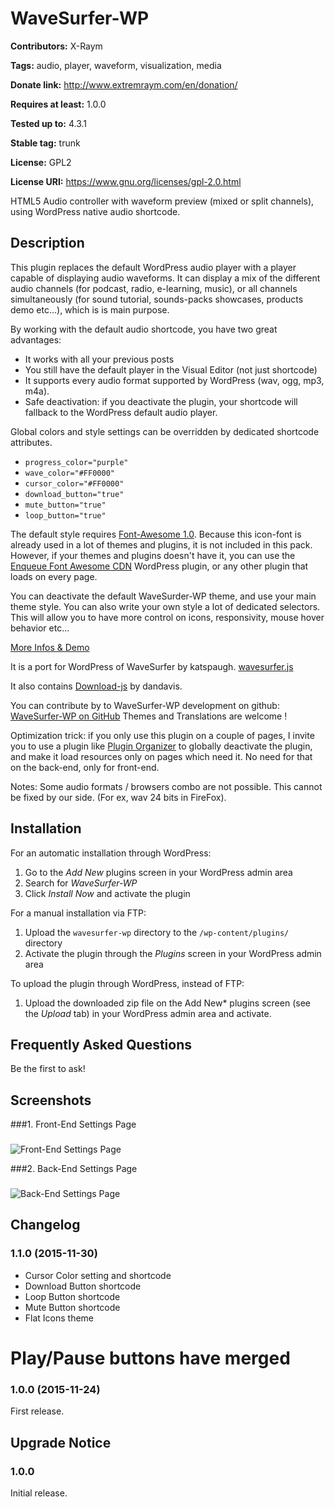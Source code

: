 # WaveSurfer-WP #
**Contributors:** X-Raym

**Tags:** audio, player, waveform, visualization, media

**Donate link:** http://www.extremraym.com/en/donation/

**Requires at least:** 1.0.0

**Tested up to:** 4.3.1

**Stable tag:** trunk

**License:** GPL2

**License URI:** https://www.gnu.org/licenses/gpl-2.0.html


HTML5 Audio controller with waveform preview (mixed or split channels), using WordPress native audio shortcode.

## Description ##
This plugin replaces the default WordPress audio player with a player capable of displaying audio waveforms. It can display a mix of the different audio channels (for podcast, radio, e-learning, music), or all channels simultaneously (for sound tutorial, sounds-packs showcases, products demo etc...), which is is main purpose.

By working with the default audio shortcode, you have two great advantages:

*   It works with all your previous posts
*   You still have the default player in the Visual Editor (not just shortcode)
*   It supports every audio format supported by WordPress (wav, ogg, mp3, m4a).
*   Safe deactivation: if you deactivate the plugin, your shortcode will fallback to the WordPress default audio player.

Global colors and style settings can be overridden by dedicated shortcode attributes.

*   `progress_color="purple"`
*   `wave_color="#FF0000"`
*   `cursor_color="#FF0000"`
*   `download_button="true"`
*   `mute_button="true"`
*   `loop_button="true"`

The default style requires [Font-Awesome 1.0](https://fortawesome.github.io/). Because this icon-font is already used in a lot of themes and plugins, it is not included in this pack. However, if your themes and plugins doesn't have it, you can use the [Enqueue Font Awesome CDN](https://wordpress.org/plugins/font-awesome-4-menus/) WordPress plugin, or any other plugin that loads on every page.

You can deactivate the default WaveSurder-WP theme, and use your main theme style.
You can also write your own style a lot of dedicated selectors. This will allow you to have more control on icons, responsivity, mouse hover behavior etc...

[More Infos & Demo](http://www.extremraym.com/en/wavesurfer-wp)

It is a port for WordPress of WaveSurfer by katspaugh.
[wavesurfer.js](http://wavesurfer-js.org/)

It also contains [Download-js](http://danml.com/download.html) by dandavis.

You can contribute by to WaveSurfer-WP development on github:
[WaveSurfer-WP on GitHub](https://github.com/x-raym/wavesurfer-wp)
Themes and Translations are welcome !

Optimization trick: if you only use this plugin on a couple of pages, I invite you to use a plugin like [Plugin Organizer](https://wordpress.org/plugins/plugin-organizer/) to globally deactivate the plugin, and make it load resources only on pages which need it.
No need for that on the back-end, only for front-end.

Notes: Some audio formats / browsers combo are not possible. This cannot be fixed by our side. (For ex, wav 24 bits in FireFox).

## Installation ##
For an automatic installation through WordPress:

1. Go to the *Add New* plugins screen in your WordPress admin area
1. Search for *WaveSurfer-WP*
1. Click *Install Now* and activate the plugin

For a manual installation via FTP:

1. Upload the `wavesurfer-wp` directory to the `/wp-content/plugins/` directory
1. Activate the plugin through the *Plugins* screen in your WordPress admin area

To upload the plugin through WordPress, instead of FTP:

1. Upload the downloaded zip file on the Add New* plugins screen (see the *Upload* tab) in your WordPress admin area and activate.

## Frequently Asked Questions ##
Be the first to ask!

## Screenshots ##
###1. Front-End Settings Page
###
![Front-End Settings Page
](https://ps.w.org/wavesurfer-wp/assets/screenshot-1.png)

###2. Back-End Settings Page
###
![Back-End Settings Page
](https://ps.w.org/wavesurfer-wp/assets/screenshot-2.png)


## Changelog ##
### 1.1.0 (2015-11-30) ###
+ Cursor Color setting and shortcode
+ Download Button shortcode
+ Loop Button shortcode
+ Mute Button shortcode
+ Flat Icons theme
# Play/Pause buttons have merged

### 1.0.0 (2015-11-24) ###
First release.

## Upgrade Notice ##
### 1.0.0 ###
Initial release.
